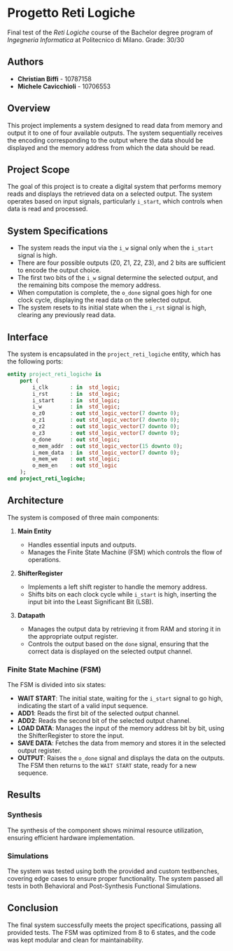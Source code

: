 # Progetto Reti Logiche

Final test of the _Reti Logiche_ course of the Bachelor degree program of _Ingegneria Informatica_ at Politecnico di Milano. Grade: 30/30

## Authors

- **Christian Biffi** - 10787158
- **Michele Cavicchioli** - 10706553


## Overview

This project implements a system designed to read data from memory and output it to one of four available outputs. The system sequentially receives the encoding corresponding to the output where the data should be displayed and the memory address from which the data should be read.

## Project Scope

The goal of this project is to create a digital system that performs memory reads and displays the retrieved data on a selected output. The system operates based on input signals, particularly `i_start`, which controls when data is read and processed.

## System Specifications

- The system reads the input via the `i_w` signal only when the `i_start` signal is high.
- There are four possible outputs (Z0, Z1, Z2, Z3), and 2 bits are sufficient to encode the output choice.
- The first two bits of the `i_w` signal determine the selected output, and the remaining bits compose the memory address.
- When computation is complete, the `o_done` signal goes high for one clock cycle, displaying the read data on the selected output.
- The system resets to its initial state when the `i_rst` signal is high, clearing any previously read data.

## Interface

The system is encapsulated in the `project_reti_logiche` entity, which has the following ports:

```vhdl
entity project_reti_logiche is
    port (
        i_clk       : in  std_logic;
        i_rst       : in  std_logic;
        i_start     : in  std_logic;
        i_w         : in  std_logic;
        o_z0        : out std_logic_vector(7 downto 0);
        o_z1        : out std_logic_vector(7 downto 0);
        o_z2        : out std_logic_vector(7 downto 0);
        o_z3        : out std_logic_vector(7 downto 0);
        o_done      : out std_logic;
        o_mem_addr  : out std_logic_vector(15 downto 0);
        i_mem_data  : in  std_logic_vector(7 downto 0);
        o_mem_we    : out std_logic;
        o_mem_en    : out std_logic
    );
end project_reti_logiche;
```

## Architecture

The system is composed of three main components:

1. **Main Entity**
    - Handles essential inputs and outputs.
    - Manages the Finite State Machine (FSM) which controls the flow of operations.

2. **ShifterRegister**
    - Implements a left shift register to handle the memory address.
    - Shifts bits on each clock cycle while `i_start` is high, inserting the input bit into the Least Significant Bit (LSB).

3. **Datapath**
    - Manages the output data by retrieving it from RAM and storing it in the appropriate output register.
    - Controls the output based on the `done` signal, ensuring that the correct data is displayed on the selected output channel.

### Finite State Machine (FSM)

The FSM is divided into six states:

- **WAIT START**: The initial state, waiting for the `i_start` signal to go high, indicating the start of a valid input sequence.
- **ADD1**: Reads the first bit of the selected output channel.
- **ADD2**: Reads the second bit of the selected output channel.
- **LOAD DATA**: Manages the input of the memory address bit by bit, using the ShifterRegister to store the input.
- **SAVE DATA**: Fetches the data from memory and stores it in the selected output register.
- **OUTPUT**: Raises the `o_done` signal and displays the data on the outputs. The FSM then returns to the `WAIT START` state, ready for a new sequence.

## Results

### Synthesis

The synthesis of the component shows minimal resource utilization, ensuring efficient hardware implementation.

### Simulations

The system was tested using both the provided and custom testbenches, covering edge cases to ensure proper functionality. The system passed all tests in both Behavioral and Post-Synthesis Functional Simulations.

## Conclusion

The final system successfully meets the project specifications, passing all provided tests. The FSM was optimized from 8 to 6 states, and the code was kept modular and clean for maintainability.
